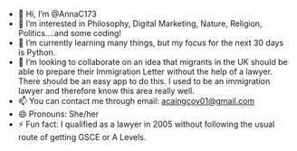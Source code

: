 - 👋 Hi, I’m @AnnaC173
- 👀 I’m interested in Philosophy, Digital Marketing, Nature, Religion, Politics....and some coding!
- 🌱 I’m currently learning many things, but my focus for the next 30 days is Python.
- 💞️ I’m looking to collaborate on an idea that migrants in the UK should be able to prepare their Immigration Letter without the help of a lawyer. There should be an easy app to do this. I used to be an immigration lawyer and therefore know this area really well.
- 📫 You can contact me through email: acaingcoy01@gmail.com
- 😄 Pronouns: She/her 
- ⚡ Fun fact: I qualified as a lawyer in 2005 without following the usual route of getting GSCE or A Levels. 

<!---
AnnaC173/AnnaC173 is a ✨ special ✨ repository because its `README.md` (this file) appears on your GitHub profile.
You can click the Preview link to take a look at your changes.
--->
